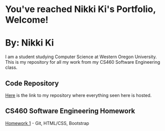 # You've reached Nikki Ki's Portfolio, Welcome!
# By: Nikki Ki

I am a student studying Computer Science at Western Oregon University. This is my repository for all my work from my CS460 Software Engineering class.

## Code Repository

[Here](https://github.com/nki13/CS4602018) is the link to my repository where everything seen here is hosted.

## CS460 Software Engineering Homework

[Homework 1](https://nki13.github.io/HW1) - Git, HTML/CSS, Bootstrap
